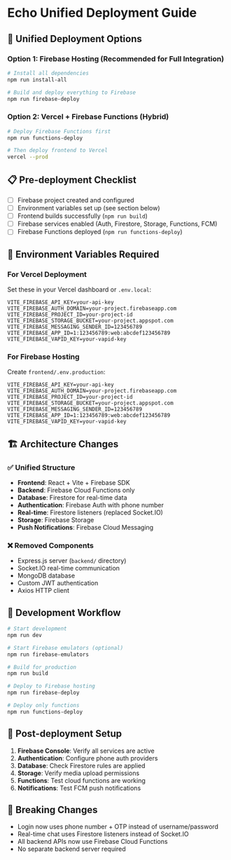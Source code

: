 # Echo Unified Deployment Guide

## 🚀 Unified Deployment Options

### Option 1: Firebase Hosting (Recommended for Full Integration)
```bash
# Install all dependencies
npm run install-all

# Build and deploy everything to Firebase
npm run firebase-deploy
```

### Option 2: Vercel + Firebase Functions (Hybrid)
```bash
# Deploy Firebase Functions first
npm run functions-deploy

# Then deploy frontend to Vercel
vercel --prod
```

## 📋 Pre-deployment Checklist

- [ ] Firebase project created and configured
- [ ] Environment variables set up (see section below)
- [ ] Frontend builds successfully (`npm run build`)  
- [ ] Firebase services enabled (Auth, Firestore, Storage, Functions, FCM)
- [ ] Firebase Functions deployed (`npm run functions-deploy`)

## 🔧 Environment Variables Required

### For Vercel Deployment
Set these in your Vercel dashboard or `.env.local`:
```
VITE_FIREBASE_API_KEY=your-api-key
VITE_FIREBASE_AUTH_DOMAIN=your-project.firebaseapp.com
VITE_FIREBASE_PROJECT_ID=your-project-id
VITE_FIREBASE_STORAGE_BUCKET=your-project.appspot.com
VITE_FIREBASE_MESSAGING_SENDER_ID=123456789
VITE_FIREBASE_APP_ID=1:123456789:web:abcdef123456789
VITE_FIREBASE_VAPID_KEY=your-vapid-key
```

### For Firebase Hosting
Create `frontend/.env.production`:
```
VITE_FIREBASE_API_KEY=your-api-key
VITE_FIREBASE_AUTH_DOMAIN=your-project.firebaseapp.com
VITE_FIREBASE_PROJECT_ID=your-project-id
VITE_FIREBASE_STORAGE_BUCKET=your-project.appspot.com
VITE_FIREBASE_MESSAGING_SENDER_ID=123456789
VITE_FIREBASE_APP_ID=1:123456789:web:abcdef123456789
VITE_FIREBASE_VAPID_KEY=your-vapid-key
```

## 🏗️ Architecture Changes

### ✅ Unified Structure
- **Frontend**: React + Vite + Firebase SDK
- **Backend**: Firebase Cloud Functions only
- **Database**: Firestore for real-time data
- **Authentication**: Firebase Auth with phone number
- **Real-time**: Firestore listeners (replaced Socket.IO)
- **Storage**: Firebase Storage
- **Push Notifications**: Firebase Cloud Messaging

### ❌ Removed Components
- Express.js server (`backend/` directory)
- Socket.IO real-time communication
- MongoDB database
- Custom JWT authentication
- Axios HTTP client

## 🔄 Development Workflow

```bash
# Start development
npm run dev

# Start Firebase emulators (optional)
npm run firebase-emulators

# Build for production
npm run build

# Deploy to Firebase hosting
npm run firebase-deploy

# Deploy only functions
npm run functions-deploy
```

## 📱 Post-deployment Setup

1. **Firebase Console**: Verify all services are active
2. **Authentication**: Configure phone auth providers
3. **Database**: Check Firestore rules are applied
4. **Storage**: Verify media upload permissions
5. **Functions**: Test cloud functions are working
6. **Notifications**: Test FCM push notifications

## 🚨 Breaking Changes

- Login now uses phone number + OTP instead of username/password
- Real-time chat uses Firestore listeners instead of Socket.IO
- All backend APIs now use Firebase Cloud Functions
- No separate backend server required